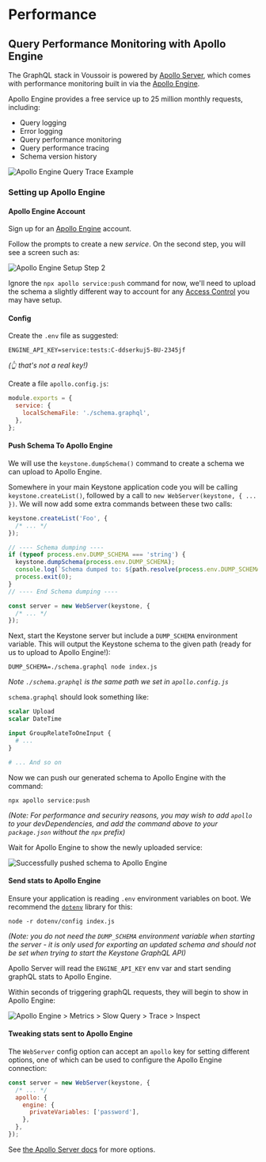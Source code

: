 # Performance

## Query Performance Monitoring with Apollo Engine

The GraphQL stack in Voussoir is powered by [Apollo Server](https://www.apollographql.com/docs/apollo-server/),
which comes with performance monitoring built in via the [Apollo Engine](https://engine.apollographql.com).

Apollo Engine provides a free service up to 25 million monthly requests,
including:

- Query logging
- Error logging
- Query performance monitoring
- Query performance tracing
- Schema version history

![Apollo Engine Query Trace Example](./apollo-engine-trace.png)

### Setting up Apollo Engine

#### Apollo Engine Account

Sign up for an [Apollo Engine](https://engine.apollographql.com) account.

Follow the prompts to create a new _service_.
On the second step, you will see a screen such as:

![Apollo Engine Setup Step 2](./apollo-engine-step-2.png)

Ignore the `npx apollo service:push` command for now,
we'll need to upload the schema a slightly different way to account for any
[Access Control](./access-control.md) you may have setup.

#### Config

Create the `.env` file as suggested:

```.env
ENGINE_API_KEY=service:tests:C-ddserkuj5-BU-2345jf
```

_(👆 that's not a real key!)_

Create a file `apollo.config.js`:

```javascript
module.exports = {
  service: {
    localSchemaFile: './schema.graphql',
  },
};
```

#### Push Schema To Apollo Engine

We will use the `keystone.dumpSchema()` command to create a schema we can upload
to Apollo Engine.

Somewhere in your main Keystone application code you will be calling
`keystone.createList()`, followed by a call to `new WebServer(keystone, { ... })`.
We will now add some extra commands between these two calls:

```javascript
keystone.createList('Foo', {
  /* ... */
});

// ---- Schema dumping ----
if (typeof process.env.DUMP_SCHEMA === 'string') {
  keystone.dumpSchema(process.env.DUMP_SCHEMA);
  console.log(`Schema dumped to: ${path.resolve(process.env.DUMP_SCHEMA)}`);
  process.exit(0);
}
// ---- End Schema dumping ----

const server = new WebServer(keystone, {
  /* ... */
});
```

Next, start the Keystone server but include a `DUMP_SCHEMA` environment variable.
This will output the Keystone schema to the given path
(ready for us to upload to Apollo Engine!):

```shell
DUMP_SCHEMA=./schema.graphql node index.js
```

_Note `./schema.graphql` is the same path we set in `apollo.config.js`_

`schema.graphql` should look something like:

```graphql
scalar Upload
scalar DateTime

input GroupRelateToOneInput {
  # ...
}

# ... And so on
```

Now we can push our generated schema to Apollo Engine with the command:

```shell
npx apollo service:push
```

_(Note: For performance and securiry reasons,
you may wish to add `apollo` to your devDependencies,
and add the command above to your `package.json` without the `npx` prefix)_

Wait for Apollo Engine to show the newly uploaded service:

![Successfully pushed schema to Apollo Engine](./apollo-engine-pushed-schema.png)

#### Send stats to Apollo Engine

Ensure your application is reading `.env` environment variables on boot.
We recommend the [`dotenv`](https://www.npmjs.com/package/dotenv) library for this:

```shell
node -r dotenv/config index.js
```

_(Note: you do not need the `DUMP_SCHEMA` environment variable when starting the
server - it is only used for exporting an updated schema and should not be set
when trying to start the Keystone GraphQL API)_

Apollo Server will read the `ENGINE_API_KEY` env var and start sending graphQL
stats to Apollo Engine.

Within seconds of triggering graphQL requests, they will begin to show in Apollo
Engine:

![Apollo Engine > Metrics > Slow Query > Trace > Inspect](./apollo-engine-metrics-usage.gif)

#### Tweaking stats sent to Apollo Engine

The `WebServer` config option can accept an `apollo` key for setting different
options, one of which can be used to configure the Apollo Engine connection:

```javascript
const server = new WebServer(keystone, {
  /* ... */
  apollo: {
    engine: {
      privateVariables: ['password'],
    },
  },
});
```

See [the Apollo Server docs](https://www.apollographql.com/docs/apollo-server/api/apollo-server.html#EngineReportingOptions) for more options.
